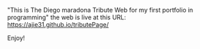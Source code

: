 "This is The Diego maradona Tribute Web for my first portfolio in programming" 
the web is live at this URL: https://ajie31.github.io/tributePage/

Enjoy!